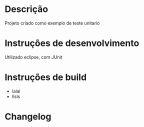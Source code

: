 # Descrição


Projeto criado como exemplo de teste unitario


# Instruções de desenvolvimento

Utilizado eclipse, com JUnit

# Instruções de build

* lalal
* llsls

# Changelog